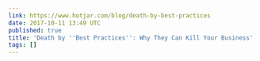 ```yaml
---
link: https://www.hotjar.com/blog/death-by-best-practices
date: 2017-10-11 13:49 UTC
published: true
title: 'Death by ''Best Practices'': Why They Can Kill Your Business'
tags: []
---
```



